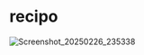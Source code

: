 # recipo

![Screenshot_20250226_235338](https://github.com/user-attachments/assets/b98fb4c5-1f89-4125-aeec-11bf1bb12f08)

